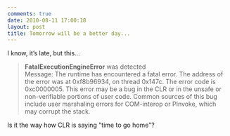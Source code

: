 ```yaml
---
comments: true
date: 2010-08-11 17:00:18
layout: post
title: Tomorrow will be a better day...
---
```


I know, it’s late, but this…


> **FatalExecutionEngineError** was detected         
Message: The runtime has encountered a fatal error. The address of the error was at 0xf8b96934, on thread 0x147c. The error code is 0xc0000005. This error may be a bug in the CLR or in the unsafe or non-verifiable portions of user code. Common sources of this bug include user marshaling errors for COM-interop or PInvoke, which may corrupt the stack.

Is it the way how CLR is saying "time to go home"?
